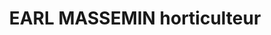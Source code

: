 ---
title: "EARL MASSEMIN horticulteur"
url: /saint-andiol/earl-massemin-horticulteur/
shop: Allgemein
---